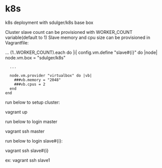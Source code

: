 # k8s
k8s deployment with sdulger/k8s base box

Cluster slave count can be provisioned with WORKER_COUNT variable(default to 1)
Slave memory and cpu size can be provisioned in Vagrantfile:

  ...
  (1..WORKER_COUNT).each do |i|
    config.vm.define "slave#{i}" do |node|
	  node.vm.box = "sdulger/k8s"
	  
	  ...
	  
	  node.vm.provider "virtualbox" do |vb|
        ###vb.memory = "2048"
		###vb.cpus = 2
	  end
	end

run below to setup cluster:

vagrant up

run below to login master

vagrant ssh master

run below to login slave#{i}:

vagrant ssh slave#{i}

ex: vagrant ssh slave1
